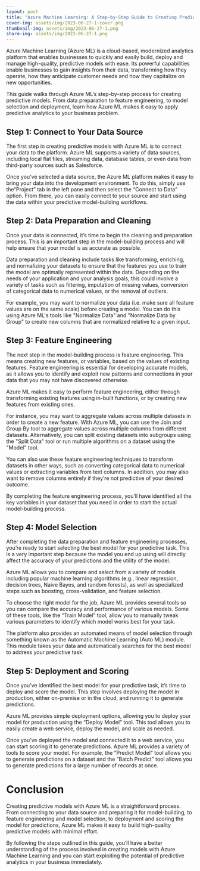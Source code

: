 ```yaml
---
layout: post
title: "Azure Machine Learning: A Step-by-Step Guide to Creating Predictive Models".
cover-img: assets/img/2023-06-27-1-cover.png
thumbnail-img: assets/img/2023-06-27-1.png
share-img: assets/img/2023-06-27-1.png
---
```

Azure Machine Learning (Azure ML) is a cloud-based, modernized analytics platform that enables businesses to quickly and easily build, deploy and manage high-quality, predictive models with ease. Its powerful capabilities enable businesses to gain insights from their data, transforming how they operate, how they anticipate customer needs and how they capitalize on new opportunities.

This guide walks through Azure ML’s step-by-step process for creating predictive models. From data preparation to feature engineering, to model selection and deployment, learn how Azure ML makes it easy to apply predictive analytics to your business problem.

## Step 1: Connect to Your Data Source 

The first step in creating predictive models with Azure ML is to connect your data to the platform. Azure ML supports a variety of data sources, including local flat files, streaming data, database tables, or even data from third-party sources such as Salesforce.

Once you’ve selected a data source, the Azure ML platform makes it easy to bring your data into the development environment. To do this, simply use the“Project” tab in the left pane and then select the “Connect to Data” option. From there, you can easily connect to your source and start using the data within your predictive model-building workflows. 

## Step 2: Data Preparation and Cleaning 

Once your data is connected, it’s time to begin the cleaning and preparation process. This is an important step in the model-building process and will help ensure that your model is as accurate as possible. 

Data preparation and cleaning include tasks like transforming, enriching, and normalizing your datasets to ensure that the features you use to train the model are optimally represented within the data. Depending on the needs of your application and your analysis goals, this could involve a variety of tasks such as filtering, imputation of missing values, conversion of categorical data to numerical values, or the removal of outliers.

For example, you may want to normalize your data (i.e. make sure all feature values are on the same scale) before creating a model. You can do this using Azure ML's tools like "Normalize Data" and "Normalize Data by Group" to create new columns that are normalized relative to a given input.

## Step 3: Feature Engineering 

The next step in the model-building process is feature engineering. This means creating new features, or variables, based on the values of existing features. Feature engineering is essential for developing accurate models, as it allows you to identify and exploit new patterns and connections in your data that you may not have discovered otherwise. 

Azure ML makes it easy to perform feature engineering, either through transforming existing features using in-built functions, or by creating new features from existing ones. 

For instance, you may want to aggregate values across multiple datasets in order to create a new feature. With Azure ML, you can use the Join and Group By tool to aggregate values across multiple columns from different datasets. Alternatively, you can split existing datasets into subgroups using the "Split Data" tool or run multiple algorithms on a dataset using the "Model" tool.

You can also use these feature engineering techniques to transform datasets in other ways, such as converting categorical data to numerical values or extracting variables from text columns. In addition, you may also want to remove columns entirely if they’re not predictive of your desired outcome. 

By completing the feature engineering process, you’ll have identified all the key variables in your dataset that you need in order to start the actual model-building process.

## Step 4: Model Selection

After completing the data preparation and feature engineering processes, you’re ready to start selecting the best model for your predictive task. This is a very important step because the model you end up using will directly affect the accuracy of your predictions and the utility of the model. 

Azure ML allows you to compare and select from a variety of models including popular machine learning algorithms (e.g., linear regression, decision trees, Naive Bayes, and random forests), as well as specialized steps such as boosting, cross-validation, and feature selection. 

To choose the right model for the job, Azure ML provides several tools so you can compare the accuracy and performance of various models. Some of these tools, like the “Train Model” tool, allow you to manually tweak various parameters to identify which model works best for your task. 

The platform also provides an automated means of model selection through something known as the Automatic Machine Learning (Auto ML) module. This module takes your data and automatically searches for the best model to address your predictive task.

## Step 5: Deployment and Scoring 

Once you’ve identified the best model for your predictive task, it’s time to deploy and score the model. This step involves deploying the model in production, either on-premise or in the cloud, and running it to generate predictions. 

Azure ML provides simple deployment options, allowing you to deploy your model for production using the “Deploy Model” tool. This tool allows you to easily create a web service, deploy the model, and scale as needed. 

Once you’ve deployed the model and connected it to a web service, you can start scoring it to generate predictions. Azure ML provides a variety of tools to score your model. For example, the “Predict Model” tool allows you to generate predictions on a dataset and the “Batch Predict” tool allows you to generate predictions for a large number of records at once. 

# Conclusion

Creating predictive models with Azure ML is a straightforward process. From connecting to your data source and preparing it for model-building, to feature engineering and model selection, to deployment and scoring the model for predictions, Azure ML makes it easy to build high-quality predictive models with minimal effort.

By following the steps outlined in this guide, you’ll have a better understanding of the process involved in creating models with Azure Machine Learning and you can start exploiting the potential of predictive analytics in your business immediately.
